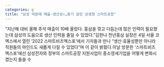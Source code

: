 ```yaml
---
categories: g
title: "삼성 덕분에 매출·생산성↑…중기 살린 상생형 스마트공장"
---
```

&ldquo;지난해 대비 올해 추석 매출이 10배 올랐다. 홍삼을 깎고 다듬는데 많은 인력이 필요했는데 삼성의 도움으로 생산 인력을 줄일 수 있었다.&rdquo;김한나 천년홍삼 실장은 4일 서울 코엑스에서 열린 &lsquo;2022 스마트비즈엑스포&rsquo;에서 기자들과 만나 &ldquo;생산&middot;효율성뿐만 아니라 직원들의 마인드도 새롭게 다질 수 있었다&rdquo;며 이 같이 밝혔다.이날 방문한 &lsquo;스마트비즈엑스포&rsquo;에선 삼성전자와 정부의 스마트공장 지원사업이 중소영세기업을 어떻게 변화시켰는지 들을 수